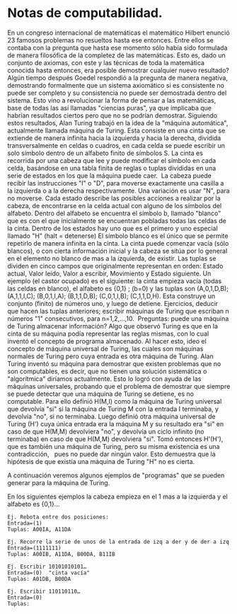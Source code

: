 # Notas de computabilidad.


En un congreso internacional de matemáticas el matemático Hilbert enunció 23 famosos problemas no resueltos hasta ese entonces.
Entre ellos se contaba con la pregunta que hasta ese momento sólo había sido formulada de manera filosófica de la completez de las matemáticas.
Esto es, dado un conjunto de axiomas, con este y las técnicas de toda la matemática conocida hasta entonces, era posible demostrar cualquier nuevo resultado?
Algún tiempo después Goedel respondió a la pregunta de manera negativa, demostrando formalmente que un sistema axiomático si es consistente no puede ser completo y su consistencia no puede ser demostrada dentro del sistema.
Esto vino a revolucionar la forma de pensar a las matemáticas, base de todas las así llamadas "ciencias puras", ya que implicaba que habrían resultados ciertos pero que no se podrían demostrar.
Siguiendo estos resultados, Alan Turing trabajó en la idea de la "máquina automática", actualmente llamada máquina de Turing.
Esta consiste en una cinta que se extiende de manera infinita hacia la izquierda y hacia la derecha, dividida transversalmente en celdas o cuadros, en cada celda se puede escribir un solo símbolo dentro de un alfabeto finito de símbolos S.
La cinta es recorrida por una cabeza que lee y puede modificar el símbolo en cada celda, basándose en una tabla finita de reglas o tuplas divididas en una serie de estados en los que la máquina puede caer. 
La cabeza puede recibir las instrucciones "I" o "D", para moverse exactamente una casilla a la izquierda o a la derecha respectivamente. Una variación es usar "N", para no moverse.
Cada estado describe las posibles acciones a realizar por la cabeza, de encontrarse en la celda actual con alguno de los símbolos del alfabeto.
Dentro del alfabeto se encuentra el símbolo b, llamado "blanco" que es con el que inicialmente se encuentran pobladas todas las celdas de la cinta.
Dentro de los estados hay uno que es el primero y uno especial llamado "H" (halt = detenerse)
El símbolo blanco es el único que se permite repetirlo de manera infinita en la cinta.
La cinta puede comenzar vacía (sólo blancos), o con cierta información inicial y la cabeza se sitúa por lo general en el elemento no blanco de mas a la izquierda, de existir.
Las tuplas se dividen en cinco campos que originalmente representan en orden: Estado actual, Valor leído, Valor a escribir, Movimiento y Estado siguiente.
Un ejemplo (el castor ocupado) es el siguiente: la cinta empieza vacía (todas las celdas en blanco), el alfabeto es {0,1} ; (b=0) y las tuplas son (A,0,1,D,B); (A,1,1,I,C); (B,0,1,I,A); (B,1,1,D,B); (C,0,1,I,B); (C,1,1,D,H). Esta construye un conjunto (finito) de números uno, y luego de detiene.
Ejercicios, deducir que hacen las tuplas anteriores; escribir máquinas de Turing que escriban n números "1" consecutivos, para n=1,2,…,10. 
Preguntas: puede una máquina de Turing almacenar información?
Algo que observó Turing es que en la cinta de su máquina podía representar las reglas mismas, con lo cual inventó el concepto de programa almacenado.
Al hacer esto, ideo el concepto de máquina universal de Turing, las cuales son máquinas normales de Turing pero cuya entrada es otra máquina de Turing.
Alan Turing inventó su máquina para demostrar que existen problemas que no son computables, es decir, que no tienen una solución sistemática o "algorítmica" diríamos actualmente.
Esto lo logró con ayuda de las máquinas universales, probando que el problema de demostrar que siempre se puede detectar que una máquina de Turing se detiene, es no computable.
Para ello definió H(M,I) como la máquina de Turing universal que devolvía "si" si la máquina de Turing M con la entrada I terminaba, y devolvía "no", si no terminaba.
Luego definió otra máquina universal de Turing (H') cuya única entrada era la máquina M y su resultado era "si" en caso de que H(M,M) devolviera "no", y devolvía un ciclo infinito (no terminaba) en caso de que H(M,M) devolviera "si".
Tomó entonces H'(H'), que es también una máquina de Turing, pero su misma existencia es una contradicción,   pues no puede dar ningún valor. Esto demuestra que la hipótesis de que existía una máquina de Turing "H" no es cierta.

A continuación veremos algunos ejemplos de "programas" que se pueden generar para la máquina de Turing.

En los siguientes ejemplos la cabeza empieza en el 1 mas a la izquierda y el alfabeto es {0,1}…

    Ej. Rebota entre dos posiciones: 
    Entrada=(1)
    Tuplas: A00IA, A11DA

    Ej. Recorre la serie de unos de la entrada de izq a der y de der a izq
    Entrada=(1111111)
    Tuplas: A00IB, A11DA, B00DA, B11IB

    Ej. Escribir 10101010101…
    Entrada=(0)  "cinta vacía"
    Tuplas: A01DB, B00DA

    Ej. Escribir 110110110…
    Entrada=(0)
    Tuplas: 
